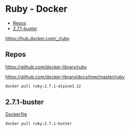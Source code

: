 <!-- #docker-ruby #ruby-docker -->
<!-- omit in toc -->
# Ruby - Docker

- [Repos](#repos)
- [2.7.1-buster](#271-buster)

<https://hub.docker.com/_/ruby>

## Repos

<https://github.com/docker-library/ruby>

<https://github.com/docker-library/docs/tree/master/ruby>

```bash
docker pull ruby:2.7.1-alpine3.12
```

## 2.7.1-buster

[Dockerfile](https://github.com/docker-library/ruby/blob/master/2.7/buster/Dockerfile)

```bash
docker pull ruby:2.7.1-buster
```
